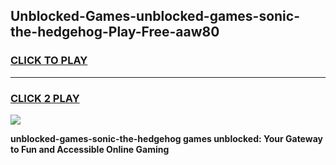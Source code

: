 
## Unblocked-Games-unblocked-games-sonic-the-hedgehog-Play-Free-aaw80
<h3>
<a href="https://premium76.site?title=unblocked-games-sonic-the-hedgehog&ref=20A">CLICK TO PLAY</a></h3>
<hr>

<h3>
<a href="https://premium76.site?title=unblocked-games-sonic-the-hedgehog&ref=20A">CLICK 2 PLAY</a>
  
</h3>

<a href="https://premium76.site?title=unblocked-games-sonic-the-hedgehog&ref=20A"><img src="https://clearcache.store/games.png"></a>


**unblocked-games-sonic-the-hedgehog games unblocked: Your Gateway to Fun and Accessible Online Gaming**
